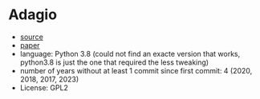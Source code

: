 # Adagio

- [source](https://github.com/hgascon/adagio)
- [paper](https://dl.acm.org/doi/10.1145/2517312.2517315)
- language: Python 3.8 (could not find an exacte version that works, python3.8 is just the one that required the less tweaking)
- number of years without at least 1 commit since first commit: 4 (2020, 2018, 2017, 2023)
- License: GPL2
